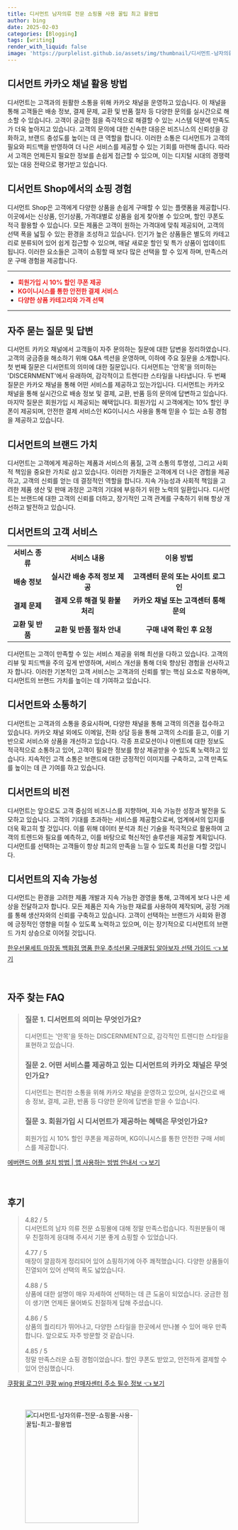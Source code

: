 ```yaml
---
title: 디서먼트 남자의류 전문 쇼핑몰 사용 꿀팁 최고 활용법
author: bing
date: 2025-02-03
categories: [Blogging]
tags: [writing]
render_with_liquid: false
image: 'https://purplelist.github.io/assets/img/thumbnail/디서먼트-남자의류-전문-쇼핑몰-사용-꿀팁-최고-활용법.webp'
---
```



<h2 id='디서먼트 카카오 채널 활용 방법'>디서먼트 카카오 채널 활용 방법</h2>

<p>디서먼트는 고객과의 원활한 소통을 위해 카카오 채널을 운영하고 있습니다. 이 채널을 통해 고객들은 배송 정보, 결제 문제, 교환 및 반품 절차 등 다양한 문의를 실시간으로 해소할 수 있습니다. 고객이 궁금한 점을 즉각적으로 해결할 수 있는 시스템 덕분에 만족도가 더욱 높아지고 있습니다. 고객의 문의에 대한 신속한 대응은 비즈니스의 신뢰성을 강화하고, 브랜드 충성도를 높이는 데 큰 역할을 합니다. 이러한 소통은 디서먼트가 고객의 필요와 피드백을 반영하여 더 나은 서비스를 제공할 수 있는 기회를 마련해 줍니다. 따라서 고객은 언제든지 필요한 정보를 손쉽게 접근할 수 있으며, 이는 디지털 시대의 경쟁력 있는 대응 전략으로 평가받고 있습니다.</p>

<h2 id='디서먼트 Shop에서의 쇼핑 경험'>디서먼트 Shop에서의 쇼핑 경험</h2>

<p>디서먼트 Shop은 고객에게 다양한 상품을 손쉽게 구매할 수 있는 플랫폼을 제공합니다. 이곳에서는 신상품, 인기상품, 가격대별로 상품을 쉽게 찾아볼 수 있으며, 할인 쿠폰도 적극 활용할 수 있습니다. 모든 제품은 고객이 원하는 가격대에 맞춰 제공되어, 고객의 선택 폭을 넓힐 수 있는 환경을 조성하고 있습니다. 인기가 높은 상품들은 별도의 카테고리로 분류되어 있어 쉽게 접근할 수 있으며, 매달 새로운 할인 및 특가 상품이 업데이트됩니다. 이러한 요소들은 고객이 쇼핑할 때 보다 많은 선택을 할 수 있게 하며, 만족스러운 구매 경험을 제공합니다. </p>

<hr />

<ul>
    <li><b><span style="color: #ee2323;">회원가입 시 10% 할인 쿠폰 제공</span></b></li>
    <li><b><span style="color: #ee2323;">KG이니시스를 통한 안전한 결제 서비스</span></b></li>
    <li><b><span style="color: #ee2323;">다양한 상품 카테고리와 가격 선택</span></b></li>
</ul>

<hr />

<h2 id='자주 묻는 질문 및 답변'>자주 묻는 질문 및 답변</h2>

<p>디서먼트 카카오 채널에서 고객들이 자주 문의하는 질문에 대한 답변을 정리하였습니다. 고객의 궁금증을 해소하기 위해 Q&A 섹션을 운영하며, 이하에 주요 질문을 소개합니다. 첫 번째 질문은 디서먼트의 의미에 대한 질문입니다. 디서먼트는 '안목'을 의미하는 'DISCERNMENT'에서 유래하여, 감각적이고 트렌디한 스타일을 나타냅니다. 두 번째 질문은 카카오 채널을 통해 어떤 서비스를 제공하고 있는가입니다. 디서먼트는 카카오 채널을 통해 실시간으로 배송 정보 및 결제, 교환, 반품 등의 문의에 답변하고 있습니다. 마지막 질문은 회원가입 시 제공되는 혜택입니다. 회원가입 시 고객에게는 10% 할인 쿠폰이 제공되며, 안전한 결제 서비스인 KG이니시스 사용을 통해 믿을 수 있는 쇼핑 경험을 제공하고 있습니다.</p>

<h2 id='디서먼트의 브랜드 가치'>디서먼트의 브랜드 가치</h2>

<p>디서먼트는 고객에게 제공하는 제품과 서비스의 품질, 고객 소통의 투명성, 그리고 사회적 책임을 중요한 가치로 삼고 있습니다. 이러한 가치들은 고객에게 더 나은 경험을 제공하고, 고객의 신뢰를 얻는 데 결정적인 역할을 합니다. 지속 가능성과 사회적 책임을 고려한 제품 생산 및 판매 과정은 고객의 기대에 부응하기 위한 노력의 일환입니다. 디서먼트는 브랜드에 대한 고객의 신뢰를 더하고, 장기적인 고객 관계를 구축하기 위해 항상 개선하고 발전하고 있습니다.</p>

<h2 id='디서먼트의 고객 서비스'>디서먼트의 고객 서비스</h2>

<table>
    <tr>
        <td style="text-align: center; height: 17px;"><b>서비스 종류</b></td>
        <td style="text-align: center; height: 17px;"><b>서비스 내용</b></td>
        <td style="text-align: center; height: 17px;"><b>이용 방법</b></td>
    </tr>
    <tr>
        <td style="text-align: center; height: 17px;"><b>배송 정보</b></td>
        <td style="text-align: center; height: 17px;"><b>실시간 배송 추적 정보 제공</b></td>
        <td style="text-align: center; height: 17px;"><b>고객센터 문의 또는 사이트 로그인</b></td>
    </tr>
    <tr>
        <td style="text-align: center; height: 17px;"><b>결제 문제</b></td>
        <td style="text-align: center; height: 17px;"><b>결제 오류 해결 및 환불 처리</b></td>
        <td style="text-align: center; height: 17px;"><b>카카오 채널 또는 고객센터 통해 문의</b></td>
    </tr>
    <tr>
        <td style="text-align: center; height: 17px;"><b>교환 및 반품</b></td>
        <td style="text-align: center; height: 17px;"><b>교환 및 반품 절차 안내</b></td>
        <td style="text-align: center; height: 17px;"><b>구매 내역 확인 후 요청</b></td>
    </tr>
</table>

<p>디서먼트는 고객이 만족할 수 있는 서비스 제공을 위해 최선을 다하고 있습니다. 고객의 리뷰 및 피드백을 주의 깊게 반영하며, 서비스 개선을 통해 더욱 향상된 경험을 선사하고자 합니다. 이러한 기본적인 고객 서비스는 고객과의 신뢰를 쌓는 핵심 요소로 작용하며, 디서먼트의 브랜드 가치를 높이는 데 기여하고 있습니다.</p>

<h2 id='디서먼트와 소통하기'>디서먼트와 소통하기</h2>

<p>디서먼트는 고객과의 소통을 중요시하며, 다양한 채널을 통해 고객의 의견을 접수하고 있습니다. 카카오 채널 외에도 이메일, 전화 상담 등을 통해 고객의 소리를 듣고, 이를 기반으로 서비스와 상품을 개선하고 있습니다. 각종 프로모션이나 이벤트에 대한 정보도 적극적으로 소통하고 있어, 고객이 필요한 정보를 항상 제공받을 수 있도록 노력하고 있습니다. 지속적인 고객 소통은 브랜드에 대한 긍정적인 이미지를 구축하고, 고객 만족도를 높이는 데 큰 기여를 하고 있습니다.</p>

<h2 id='디서먼트의 비전'>디서먼트의 비전</h2>

<p>디서먼트는 앞으로도 고객 중심의 비즈니스를 지향하며, 지속 가능한 성장과 발전을 도모하고 있습니다. 고객의 기대를 초과하는 서비스를 제공함으로써, 업계에서의 입지를 더욱 확고히 할 것입니다. 이를 위해 데이터 분석과 최신 기술을 적극적으로 활용하여 고객의 트렌드와 필요를 예측하고, 이를 바탕으로 혁신적인 솔루션을 제공할 계획입니다. 디서먼트를 선택하는 고객들이 항상 최고의 만족을 느낄 수 있도록 최선을 다할 것입니다.</p>

<h2 id='디서먼트의 지속 가능성'>디서먼트의 지속 가능성</h2>

<p>디서먼트는 환경을 고려한 제품 개발과 지속 가능한 경영을 통해, 고객에게 보다 나은 세상을 전달하고자 합니다. 모든 제품은 지속 가능한 재료를 사용하여 제작되며, 공정 거래를 통해 생산자와의 신뢰를 구축하고 있습니다. 고객이 선택하는 브랜드가 사회와 환경에 긍정적인 영향을 미칠 수 있도록 노력하고 있으며, 이는 장기적으로 디서먼트의 브랜드 가치 상승으로 이어질 것입니다.</p>


<p><a class="click-button" title="한우선물세트 마장동 백화점 명품 한우 추석선물 구매꿀팁 알아보자 선택 가이드" href="https://purplelist.github.io/posts/%ED%95%9C%EC%9A%B0%EC%84%A0%EB%AC%BC%EC%84%B8%ED%8A%B8-%EB%A7%88%EC%9E%A5%EB%8F%99-%EB%B0%B1%ED%99%94%EC%A0%90-%EB%AA%85%ED%92%88-%ED%95%9C%EC%9A%B0-%EC%B6%94%EC%84%9D%EC%84%A0%EB%AC%BC-%EA%B5%AC%EB%A7%A4%EA%BF%80%ED%8C%81-%EC%95%8C%EC%95%84%EB%B3%B4%EC%9E%90-%EC%84%A0%ED%83%9D-%EA%B0%80%EC%9D%B4%EB%93%9C/" rel="dofollow">한우선물세트 마장동 백화점 명품 한우 추석선물 구매꿀팁 알아보자 선택 가이드 👈 보기</a></p><br>
<h2 id='자주_찾는_FAQ'>자주 찾는 FAQ</h2>
<div itemscope="" itemtype="https://schema.org/FAQPage"> 
<blockquote> 
<div itemscope="" itemprop="mainEntity" itemtype="https://schema.org/Question"> 
<h3 itemprop="name">질문 1. 디서먼트의 의미는 무엇인가요?</h3> 
<div itemscope="" itemprop="acceptedAnswer" itemtype="https://schema.org/Answer"> 
<span itemprop="text"> 
<p>디서먼트는 '안목'을 뜻하는 DISCERNMENT으로, 감각적인 트렌디한 스타일을 표현하고 있습니다.</p> 
</span> 
</div> 
</div> 
<div itemscope="" itemprop="mainEntity" itemtype="https://schema.org/Question"> 
<h3 itemprop="name">질문 2. 어떤 서비스를 제공하고 있는 디서먼트의 카카오 채널은 무엇인가요?</h3> 
<div itemscope="" itemprop="acceptedAnswer" itemtype="https://schema.org/Answer"> 
<span itemprop="text"> 
<p>디서먼트는 편리한 소통을 위해 카카오 채널을 운영하고 있으며, 실시간으로 배송 정보, 결제, 교환, 반품 등 다양한 문의에 답변을 받을 수 있습니다.</p> 
</span> 
</div> 
</div> 
<div itemscope="" itemprop="mainEntity" itemtype="https://schema.org/Question"> 
<h3 itemprop="name">질문 3. 회원가입 시 디서먼트가 제공하는 혜택은 무엇인가요?</h3> 
<div itemscope="" itemprop="acceptedAnswer" itemtype="https://schema.org/Answer"> 
<span itemprop="text"> 
<p>회원가입 시 10% 할인 쿠폰을 제공하며, KG이니시스를 통한 안전한 구매 서비스를 제공합니다.</p> 
</span> 
</div> 
</div> 
</blockquote> 
</div>
<p><a class="click-button" title="에버랜드 어플 설치 방법 | 앱 사용하는 방법 안내서" href="https://purplelist.github.io/posts/%EC%97%90%EB%B2%84%EB%9E%9C%EB%93%9C-%EC%96%B4%ED%94%8C-%EC%84%A4%EC%B9%98-%EB%B0%A9%EB%B2%95-%EC%95%B1-%EC%82%AC%EC%9A%A9%ED%95%98%EB%8A%94-%EB%B0%A9%EB%B2%95-%EC%95%88%EB%82%B4%EC%84%9C/" rel="dofollow">에버랜드 어플 설치 방법 | 앱 사용하는 방법 안내서 👈 보기</a></p><br>
<h2 id='후기'>후기</h2>
<div itemscope itemtype="https://schema.org/Product">
  <blockquote>
  <div itemprop="review" itemscope itemtype="https://schema.org/Review">
      <div itemprop="reviewRating" itemscope itemtype="https://schema.org/Rating"> <span itemprop="ratingValue">4.82</span> / <span itemprop="bestRating">5</span> </div>
      <span itemprop="reviewBody">디서먼트의 남자 의류 전문 쇼핑몰에 대해 정말 만족스럽습니다. 직원분들이 매우 친절하게 응대해 주셔서 기분 좋게 쇼핑할 수 있었습니다.</span>
  </div>
  <br>
  <div itemprop="review" itemscope itemtype="https://schema.org/Review">
      <div itemprop="reviewRating" itemscope itemtype="https://schema.org/Rating"> <span itemprop="ratingValue">4.77</span> / <span itemprop="bestRating">5</span> </div>
      <span itemprop="reviewBody">매장이 깔끔하게 정리되어 있어 쇼핑하기에 아주 쾌적했습니다. 다양한 상품들이 진열되어 있어 선택의 폭도 넓었습니다.</span>
  </div>
  <br>
  <div itemprop="review" itemscope itemtype="https://schema.org/Review">
      <div itemprop="reviewRating" itemscope itemtype="https://schema.org/Rating"> <span itemprop="ratingValue">4.88</span> / <span itemprop="bestRating">5</span> </div>
      <span itemprop="reviewBody">상품에 대한 설명이 매우 자세하여 선택하는 데 큰 도움이 되었습니다. 궁금한 점이 생기면 언제든 물어봐도 친절하게 답해 주셨습니다.</span>
  </div>
  <br>
  <div itemprop="review" itemscope itemtype="https://schema.org/Review">
      <div itemprop="reviewRating" itemscope itemtype="https://schema.org/Rating"> <span itemprop="ratingValue">4.86</span> / <span itemprop="bestRating">5</span> </div>
      <span itemprop="reviewBody">상품의 퀄리티가 뛰어나고, 다양한 스타일을 한곳에서 만나볼 수 있어 매우 만족합니다. 앞으로도 자주 방문할 것 같습니다.</span>
  </div>
  <br>
  <div itemprop="review" itemscope itemtype="https://schema.org/Review">
      <div itemprop="reviewRating" itemscope itemtype="https://schema.org/Rating"> <span itemprop="ratingValue">4.85</span> / <span itemprop="bestRating">5</span> </div>
      <span itemprop="reviewBody">정말 만족스러운 쇼핑 경험이었습니다. 할인 쿠폰도 받았고, 안전하게 결제할 수 있어 안심했습니다.</span>
  </div>
  </blockquote>
</div>
<p><a class="click-button" title="쿠팡윙 로그인 쿠팡 wing 판매자센터 주소 필수 정보" href="https://purplelist.github.io/posts/%EC%BF%A0%ED%8C%A1%EC%9C%99-%EB%A1%9C%EA%B7%B8%EC%9D%B8-%EC%BF%A0%ED%8C%A1-wing-%ED%8C%90%EB%A7%A4%EC%9E%90%EC%84%BC%ED%84%B0-%EC%A3%BC%EC%86%8C-%ED%95%84%EC%88%98-%EC%A0%95%EB%B3%B4/" rel="dofollow">쿠팡윙 로그인 쿠팡 wing 판매자센터 주소 필수 정보 👈 보기</a></p><br>
<figure class="image"><img src="https://purplelist.github.io/assets/img/thumbnail/디서먼트-남자의류-전문-쇼핑몰-사용-꿀팁-최고-활용법.webp" alt="디서먼트-남자의류-전문-쇼핑몰-사용-꿀팁-최고-활용법" width="256" height="256"></figure>